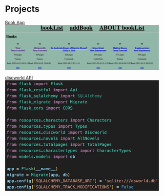 # Projects

[Book App](https://jeffreygraessley.com/learn/2023/book_app)  
[<img src="https://raw.githubusercontent.com/grassLEE/grassleeblog/main/images/bookapp2.png">](https://jeffreygraessley.com/learn/2023/book_app)

[discworld API](https://jeffreygraessley.com/learn/2023/disc_api)  
[<img src="https://raw.githubusercontent.com/grassLEE/grassleeblog/main/images/dsapp.jpeg">](https://jeffreygraessley.com/learn/2023/disc_api)
